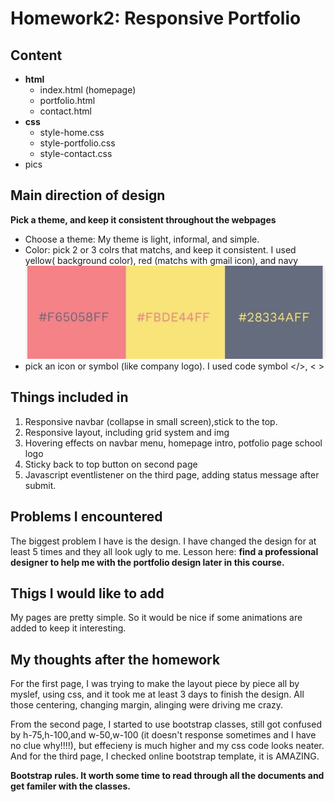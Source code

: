 # Homework2: Responsive Portfolio

## Content
* **html**
   * index.html (homepage)
   * portfolio.html
   * contact.html
* **css**
   * style-home.css
   * style-portfolio.css
   * style-contact.css
* pics 


## Main direction of design
**Pick a theme, and keep it consistent throughout the webpages**
* Choose a theme: My theme is light, informal, and simple.  
* Color: pick 2 or 3 colrs that matchs, and keep it consistent. I used yellow( background color), red (matchs with gmail icon), and navy
![color theme](https://github.com/mila-mamat/homework2/blob/master/pics/color.JPG)
* pick an icon or symbol (like company logo). I used code symbol </>,  < >



## Things included in
1. Responsive navbar (collapse in small screen),stick to the top.
2. Responsive layout, including grid system and img
3. Hovering effects on navbar menu, homepage intro, potfolio page school logo
4. Sticky back to top button on second page
5. Javascript eventlistener on the third page, adding status message after submit. 

## Problems I encountered
The biggest problem I have is the design. I have changed the design for at least 5 times and they all look ugly to me. Lesson here: **find a professional designer to help me with the portfolio design later in this course.**

## Thigs I would like to add 
My pages are pretty simple. So it would be nice if some animations are added to keep it interesting. 

## My thoughts after the homework
For the first page, I was trying to make the layout piece by piece all by myslef, using css, and it took me at least 3 days to finish the design. All those centering, changing margin, alinging were driving me crazy. 

From the second page, I started to use bootstrap classes, still got confused by h-75,h-100,and w-50,w-100 (it doesn't response sometimes and I have no clue why!!!!), but effecieny is much higher and my css code looks neater. 
And for the third page, I checked online bootstrap template, it is AMAZING. 

**Bootstrap rules. It worth some time to read through all the documents and get familer with the classes.**

   
